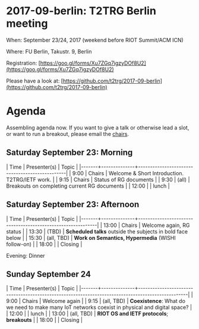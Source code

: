 # 2017-09-berlin: T2TRG Berlin meeting

When: September 23/24, 2017 (weekend before RIOT Summit/ACM ICN)

Where: FU Berlin, Takustr. 9, Berlin

Registration: [https://goo.gl/forms/Xu7ZGq7igzyDOf8U2](https://goo.gl/forms/Xu7ZGq7igzyDOf8U2)

Please have a look at: [https://github.com/t2trg/2017-09-berlin](https://github.com/t2trg/2017-09-berlin)


# Agenda

Assembling agenda now.  If you want to give a talk or otherwise lead a
slot, or want to run a breakout, please email the [chairs](mailto:t2trg-chairs@irtf.org).

## Saturday September 23: Morning

|  Time | Presenter(s) | Topic                                          |
|-------+--------------+------------------------------------------------|
|  9:00 | Chairs       | Welcome & Short Introduction. T2TRG/IETF work. |
|  9:15 | Chairs       | Status of RG documents                         |
|  9:30 | (all)        | Breakouts on completing current RG documents   |
| 12:00 |              | lunch                                          |


## Saturday September 23: Afternoon

|  Time | Presenter(s) | Topic                                                       |
|-------+--------------+-------------------------------------------------------------|
| 13:00 | Chairs       | Welcome again, RG status                                    |
| 13:30 | (TBD)        | **Scheduled talks** outside the subjects in bold face below |
| 15:30 | (all, TBD)   | **Work on Semantics, Hypermedia** (WISHI follow-on)         |
| 18:00 |              | Closing                                                     |


Evening: Dinner


## Sunday September 24

|  Time | Presenter(s) | Topic                                                                                             |
|-------+--------------+---------------------------------------------------------------------------------------------------|
|  9:00 | Chairs       | Welcome again                                                                                     |
|  9:15 | (all, TBD)   | **Coexistence**: What do we need to make many IoT networks coexist in physical and digital space? |
| 12:00 |              | lunch                                                                                             |
| 13:00 | (all, TBD)   | **RIOT OS and IETF protocols**; **breakouts**                                                     |
| 18:00 |              | Closing                                                                                           |
